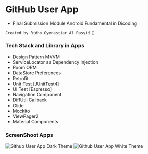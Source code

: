# GitHub User App
- Final Submission Module Android Fundamental in Dicoding

`Created by Ridho Gymnastiar Al Rasyid 🚀`

### Tech Stack and Library in Apps

- Design Pattern MVVM
- ServiceLocator as Dependency Injection
- Room ORM
- DataStore Preferences
- Retrofit
- Unit Test [JUnitTest4]
- UI Test [Espresso]
- Navigation Component
- DiffUtil Callback
- Glide
- Mockito
- ViewPager2
- Material Components

### ScreenShoot Apps

![Github User App Dark Theme](https://user-images.githubusercontent.com/69922597/227901196-27262f4c-45eb-4d4c-9100-5904a4253179.png)
![Github User App White Theme](https://user-images.githubusercontent.com/69922597/227901153-31c775e0-1945-428a-8516-216d136fa9fa.png)

